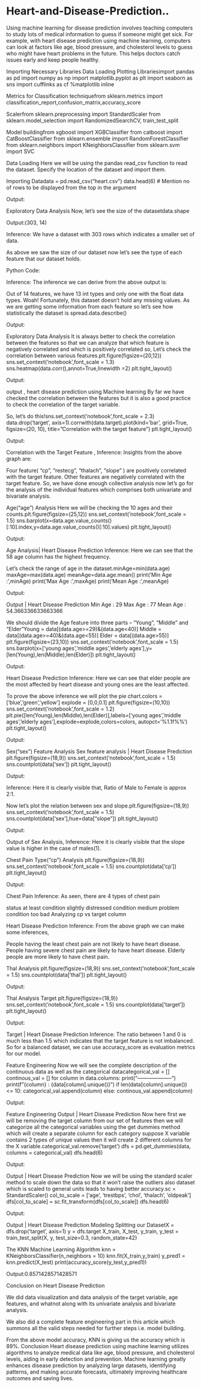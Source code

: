# Heart-and-Disease-Prediction..
Using machine learning for disease prediction involves teaching computers to study lots of medical information to guess if someone might get sick. For example, with heart disease prediction using machine learning, computers can look at factors like age, blood pressure, and cholesterol levels to guess who might have heart problems in the future. This helps doctors catch issues early and keep people healthy.

Importing Necessary Libraries Data Loading Plotting Librariesimport pandas as pd import numpy as np import matplotlib.pyplot as plt import seaborn as sns import cufflinks as cf %matplotlib inline

Metrics for Classification techniquefrom sklearn.metrics import classification_report,confusion_matrix,accuracy_score

Scalerfrom sklearn.preprocessing import StandardScaler from sklearn.model_selection import RandomizedSearchCV, train_test_split

Model buildingfrom xgboost import XGBClassifier from catboost import CatBoostClassifier from sklearn.ensemble import RandomForestClassifier from sklearn.neighbors import KNeighborsClassifier from sklearn.svm import SVC

Data Loading Here we will be using the pandas read_csv function to read the dataset. Specify the location of the dataset and import them.

Importing Datadata = pd.read_csv(“heart.csv”) data.head(6) # Mention no of rows to be displayed from the top in the argument

Output:

Exploratory Data Analysis Now, let’s see the size of the datasetdata.shape

Output:(303, 14)

Inference: We have a dataset with 303 rows which indicates a smaller set of data.

As above we saw the size of our dataset now let’s see the type of each feature that our dataset holds.

Python Code:

Inference: The inference we can derive from the above output is:

Out of 14 features, we have 13 int types and only one with the float data types. Woah! Fortunately, this dataset doesn’t hold any missing values. As we are getting some information from each feature so let’s see how statistically the dataset is spread.data.describe()

Output:

Exploratory Data Analysis It is always better to check the correlation between the features so that we can analyze that which feature is negatively correlated and which is positively correlated so, Let’s check the correlation between various features.plt.figure(figsize=(20,12)) sns.set_context(‘notebook’,font_scale = 1.3) sns.heatmap(data.corr(),annot=True,linewidth =2) plt.tight_layout()

Output:

output , heart disease prediction using Machine learning By far we have checked the correlation between the features but it is also a good practice to check the correlation of the target variable.

So, let’s do this!sns.set_context(‘notebook’,font_scale = 2.3) data.drop(‘target’, axis=1).corrwith(data.target).plot(kind=’bar’, grid=True, figsize=(20, 10), title=”Correlation with the target feature”) plt.tight_layout()

Output:

Correlation with the Target Feature , Inference: Insights from the above graph are:

Four feature( “cp”, “restecg”, “thalach”, “slope” ) are positively correlated with the target feature. Other features are negatively correlated with the target feature. So, we have done enough collective analysis now let’s go for the analysis of the individual features which comprises both univariate and bivariate analysis.

Age(“age”) Analysis Here we will be checking the 10 ages and their counts.plt.figure(figsize=(25,12)) sns.set_context(‘notebook’,font_scale = 1.5) sns.barplot(x=data.age.value_counts()[:10].index,y=data.age.value_counts()[:10].values) plt.tight_layout()

Output:

Age Analysis| Heart Disease Prediction Inference: Here we can see that the 58 age column has the highest frequency.

Let’s check the range of age in the dataset.minAge=min(data.age) maxAge=max(data.age) meanAge=data.age.mean() print(‘Min Age :’,minAge) print(‘Max Age :’,maxAge) print(‘Mean Age :’,meanAge)

Output:

Output | Heart Disease Prediction Min Age : 29 Max Age : 77 Mean Age : 54.366336633663366

We should divide the Age feature into three parts – “Young”, “Middle” and “Elder”Young = data[(data.age>=29)&(data.age<40)] Middle = data[(data.age>=40)&(data.age<55)] Elder = data[(data.age>55)] plt.figure(figsize=(23,10)) sns.set_context(‘notebook’,font_scale = 1.5) sns.barplot(x=[‘young ages’,’middle ages’,’elderly ages’],y=[len(Young),len(Middle),len(Elder)]) plt.tight_layout()

Output:

Heart Disease Prediction Inference: Here we can see that elder people are the most affected by heart disease and young ones are the least affected.

To prove the above inference we will plot the pie chart.colors = [‘blue’,’green’,’yellow’] explode = [0,0,0.1] plt.figure(figsize=(10,10)) sns.set_context(‘notebook’,font_scale = 1.2) plt.pie([len(Young),len(Middle),len(Elder)],labels=[‘young ages’,’middle ages’,’elderly ages’],explode=explode,colors=colors, autopct=’%1.1f%%’) plt.tight_layout()

Output:

Sex(“sex”) Feature Analysis Sex feature analysis | Heart Disease Prediction plt.figure(figsize=(18,9)) sns.set_context(‘notebook’,font_scale = 1.5) sns.countplot(data[‘sex’]) plt.tight_layout()

Output:

Inference: Here it is clearly visible that, Ratio of Male to Female is approx 2:1.

Now let’s plot the relation between sex and slope.plt.figure(figsize=(18,9)) sns.set_context(‘notebook’,font_scale = 1.5) sns.countplot(data[‘sex’],hue=data[“slope”]) plt.tight_layout()

Output:

Output of Sex Analysis, Inference: Here it is clearly visible that the slope value is higher in the case of males(1).

Chest Pain Type(“cp”) Analysis plt.figure(figsize=(18,9)) sns.set_context(‘notebook’,font_scale = 1.5) sns.countplot(data[‘cp’]) plt.tight_layout()

Output:

Chest Pain Inference: As seen, there are 4 types of chest pain

status at least condition slightly distressed condition medium problem condition too bad Analyzing cp vs target column

Heart Disease Prediction Inference: From the above graph we can make some inferences,

People having the least chest pain are not likely to have heart disease. People having severe chest pain are likely to have heart disease. Elderly people are more likely to have chest pain.

Thal Analysis plt.figure(figsize=(18,9)) sns.set_context(‘notebook’,font_scale = 1.5) sns.countplot(data[‘thal’]) plt.tight_layout()

Output:

Thal Analysis Target plt.figure(figsize=(18,9)) sns.set_context(‘notebook’,font_scale = 1.5) sns.countplot(data[‘target’]) plt.tight_layout()

Output:

Target | Heart Disease Prediction Inference: The ratio between 1 and 0 is much less than 1.5 which indicates that the target feature is not imbalanced. So for a balanced dataset, we can use accuracy_score as evaluation metrics for our model.

Feature Engineering Now we will see the complete description of the continuous data as well as the categorical datacategorical_val = [] continous_val = [] for column in data.columns: print(“——————–“) print(f”{column} : {data[column].unique()}”) if len(data[column].unique()) <= 10: categorical_val.append(column) else: continous_val.append(column)

Output:

Feature Engineering Output | Heart Disease Prediction Now here first we will be removing the target column from our set of features then we will categorize all the categorical variables using the get dummies method which will create a separate column for each category suppose X variable contains 2 types of unique values then it will create 2 different columns for the X variable.categorical_val.remove(‘target’) dfs = pd.get_dummies(data, columns = categorical_val) dfs.head(6)

Output:

Output | Heart Disease Prediction Now we will be using the standard scaler method to scale down the data so that it won’t raise the outliers also dataset which is scaled to general units leads to having better accuracy.sc = StandardScaler() col_to_scale = [‘age’, ‘trestbps’, ‘chol’, ‘thalach’, ‘oldpeak’] dfs[col_to_scale] = sc.fit_transform(dfs[col_to_scale]) dfs.head(6)

Output:

Output | Heart Disease Prediction Modeling Splitting our DatasetX = dfs.drop(‘target’, axis=1) y = dfs.target X_train, X_test, y_train, y_test = train_test_split(X, y, test_size=0.3, random_state=42)

The KNN Machine Learning Algorithm knn = KNeighborsClassifier(n_neighbors = 10) knn.fit(X_train,y_train) y_pred1 = knn.predict(X_test) print(accuracy_score(y_test,y_pred1))

Output:0.8571428571428571

Conclusion on Heart Disease Prediction

We did data visualization and data analysis of the target variable, age features, and whatnot along with its univariate analysis and bivariate analysis.

We also did a complete feature engineering part in this article which summons all the valid steps needed for further steps i.e. model building.

From the above model accuracy, KNN is giving us the accuracy which is 89%.
Conclusion Heart disease prediction using machine learning utilizes algorithms to analyze medical data like age, blood pressure, and cholesterol levels, aiding in early detection and prevention. Machine learning greatly enhances disease prediction by analyzing large datasets, identifying patterns, and making accurate forecasts, ultimately improving healthcare outcomes and saving lives.
